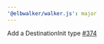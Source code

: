```yaml
---
'@elbwalker/walker.js': major
---
```


Add a DestinationInit type
[#374](https://github.com/elbwalker/walkerOS/issues/374)

